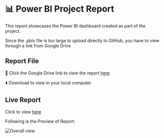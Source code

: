 # 📊 Power BI Project Report

This report showcases the Power BI dashboard created as part of the project.

Since the .pbix file is too large to upload directly to GitHub, you have to view through a link from Google Drive  

## Report File

 🔗 Click the Google Drive link to view the report [here](https://drive.google.com/file/d/1j0hov9Ctoic7t354rfKNLsAGWlsMlgca/view?usp=sharing)

⬇️ Download to view in your local computer

## Live Report

 Click to view [here](https://app.powerbi.com/groups/869ba0a8-e859-477e-ae6f-40de64dc726f/reports/1b416459-51f8-45ba-96d3-374429b37711/d432794ba64090d60710?experience=power-bi)

Following is the Preview of Report:


![Overall view](https://github.com/user-attachments/assets/aa95d3af-58a9-4e00-91b4-bfe538b199e4)

